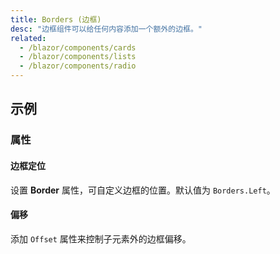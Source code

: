 ```yaml
---
title: Borders (边框)
desc: "边框组件可以给任何内容添加一个额外的边框。"
related:
  - /blazor/components/cards
  - /blazor/components/lists
  - /blazor/components/radio
---
```


<app-alert type='warning' content='`Color` 参数仅支持内置的 "primary", "secondary", "accent", "surface", "success", "error", "warning", "info" 和 标准的 CSS 颜色值。'></app-alert>

## 示例

### 属性

#### 边框定位

设置 **Border** 属性，可自定义边框的位置。默认值为 `Borders.Left`。

<masa-example file="Examples.components.borders.Border"></masa-example>

#### 偏移

添加 `Offset` 属性来控制子元素外的边框偏移。

<masa-example file="Examples.components.borders.Offset"></masa-example>
